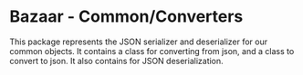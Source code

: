 # Bazaar - Common/Converters

This package represents the JSON serializer and deserializer for our common objects. 
It contains a class for converting from json, and a class to convert to json. It also contains
for JSON deserialization.